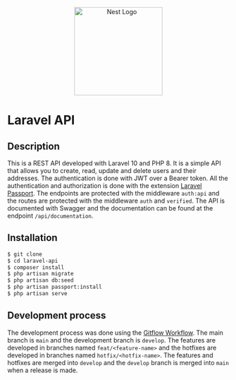 <p align="center">
<a href="http://sabresoftware.com.br/" target="blank"><img src="https://user-images.githubusercontent.com/16593463/209469380-8124ba8d-79bf-419a-a157-79d2f6678621.png" width="200" alt="Nest Logo" /></a>
</p>

# Laravel API

## Description

This is a REST API developed with Laravel 10 and PHP 8. It is a simple API that allows you to create, read, update and delete users and their addresses. The authentication is done with JWT over a Bearer token. All the authentication and authorization is done with the extension [Laravel Passport](https://laravel.com/docs/8.x/passport). The endpoints are protected with the middleware `auth:api` and the routes are protected with the middleware `auth` and `verified`. The API is documented with Swagger and the documentation can be found at the endpoint `/api/documentation`.

## Installation

```bash
$ git clone
$ cd laravel-api
$ composer install
$ php artisan migrate
$ php artisan db:seed
$ php artisan passport:install
$ php artisan serve
```

## Development process

The development process was done using the [Gitflow Workflow](https://www.atlassian.com/git/tutorials/comparing-workflows/gitflow-workflow). The main branch is `main` and the development branch is `develop`. The features are developed in branches named `feat/<feature-name>` and the hotfixes are developed in branches named `hotfix/<hotfix-name>`. The features and hotfixes are merged into `develop` and the `develop` branch is merged into `main` when a release is made.
